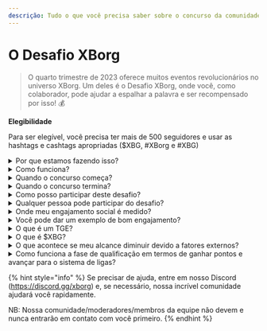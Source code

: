 ```yaml
---
descrição: Tudo o que você precisa saber sobre o concurso da comunidade XBorg. Chegando em setembro de 2023
---
```


# O Desafio XBorg

> O quarto trimestre de 2023 oferece muitos eventos revolucionários no universo XBorg. Um deles é o Desafio XBorg, onde você, como colaborador, pode ajudar a espalhar a palavra e ser recompensado por isso! 💰

**Elegibilidade**

Para ser elegível, você precisa ter mais de 500 seguidores e usar as hashtags e cashtags apropriadas ($XBG, #XBorg e #XBG)

<details>

<summary>Por que estamos fazendo isso?</summary>

Nosso objetivo é aumentar a conscientização sobre o XBorg, ao mesmo tempo em que mostramos nossa fantástica comunidade, produtos e token. Organizar um concurso é o método escolhido para promover uma experiência agradável e colaborativa.

</details>

<details>

<summary>Como funciona?</summary>

Participe ativamente, seguindo as [regras](rules-test.md) e as melhores práticas (link para as melhores práticas). Você acumulará pontos com base no impacto do seu envolvimento, e quanto mais habilmente você conseguir isso, maiores serão as recompensas que você e sua liga podem obter.

</details>

<details>

<summary>Quando o concurso começa?</summary>

O concurso está planejado para começar em 1º de setembro ou 30 de setembro de 2023, com base em nosso progresso.

</details>

<details>

<summary>Quando o concurso termina?</summary>

O concurso terminará duas semanas após o Evento de Geração de Tokens ([TGE](./#o-que-é-um-tge)), cuja data específica será comunicada posteriormente.

</details>

<details>

<summary>Como posso participar deste desafio?</summary>

Ao atender ao requisito de ter mais de 500 seguidores no Twitter, pontos serão atribuídos com base no seu Rank de Engajamento de Influenciadores XBorg diário no LunarCrush. Lembre-se de incluir #XBorg, $XBG ou #XBG em seus tweets para um reconhecimento preciso.

</details>

<details>

<summary>Qualquer pessoa pode participar do desafio?</summary>

O desafio está aberto a todos, mas seus pontos só serão contados se você tiver um mínimo de 500 seguidores no Twitter.

</details>

<details>

<summary>Onde meu engajamento social é medido?</summary>

O LunarCrush obtém dados diretamente do Twitter, permitindo-nos extrair e analisar essas informações. Portanto, nos concentramos exclusivamente em medir seu engajamento no Twitter. Esteja ciente de que o engajamento em outras plataformas sociais não é levado em consideração. Para obter mais informações, visite [https://lunarcrush.com/faq.](https://lunarcrush.com/faq.)

</details>

<details>

<summary>Você pode dar um exemplo de bom engajamento?</summary>

Um engajamento eficaz envolve a criação de conteúdo cativante usando hashtags, cashtags e emojis. Para obter mais orientações, consulte nosso guia abrangente de melhores práticas: {LINK}

</details>

<details>

<summary>O que é um TGE?</summary>

TGE significa "Token Generation Event" (Evento de Geração de Tokens), um termo usado principalmente nos setores de blockchain e criptomoedas.

**O que acontece durante um TGE?**

Um TGE envolve a criação e distribuição de uma nova criptomoeda ou token para participantes iniciais, geralmente para arrecadar fundos para um novo projeto. Esse processo envolve a alocação de um número determinado de tokens aos apoiadores ou investidores iniciais pela empresa ou organização emissora.

**Como um TGE difere de um ICO?**

Embora tanto os TGEs quanto os ICOs (Ofertas Iniciais de Moedas) sejam métodos para arrecadar fundos usando tokens, os termos às vezes são usados ​​indistintamente. No entanto, os profissionais do setor geralmente preferem "TGE" porque destaca a geração e distribuição de tokens, em vez do aspecto de "oferta" ou venda.

</details>

<details>

<summary>O que é $XBG?</summary>

[$XBG](../../06-or-token/xbg.md) é um token digital vinculado ao projeto XBorg.

</details>

<details>

<summary>O que acontece se meu alcance diminuir devido a fatores externos?</summary>

Se você não mantiver ou aumentar o engajamento, seu ranking de influenciador diminuirá, resultando em menos pontos diários. No entanto, os pontos que você já ganhou não serão perdidos.

</details>

<details>

<summary>Como funciona a fase de qualificação em termos de ganhar pontos e avançar para o sistema de ligas?</summary>

Durante as fases de qualificação, os participantes acumulam pontos diários e sobem nas classificações do leaderboard. Faremos uma captura de tela final da classificação tanto da Fase de Qualificação 1 quanto da Fase de Qualificação 2. Em seguida, com base no número total de participantes e no sucesso dos objetivos coletivos, vagas serão disponibilizadas em várias Ligas. Os melhores desempenhos de cada fase de qualificação receberão convites para ingressar na liga mais adequada com base em seu nível de habilidade.

Através dessas ligas, a temporada inaugural começará, trazendo recompensas tão tentadoras que não podem ser ignoradas. Isso marca o verdadeiro início do jogo. Além das recompensas substanciais, a qualificação deve ser um objetivo primordial para muitos durante as fases de qualificação.

</details>

{% hint style="info" %}
Se precisar de ajuda, entre em nosso Discord (https://discord.gg/xborg) e, se necessário, nossa incrível comunidade ajudará você rapidamente.

NB: Nossa comunidade/moderadores/membros da equipe não devem e nunca entrarão em contato com você primeiro.
{% endhint %}